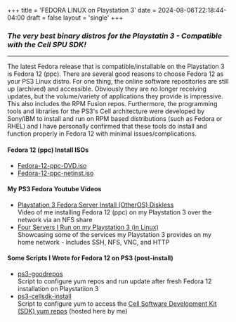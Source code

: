 +++
title = 'FEDORA LINUX on Playstation 3'
date = 2024-08-06T22:18:44-04:00
draft = false
layout = 'single'
+++

### *The very best binary distros for the Playstatin 3 - Compatible with the Cell SPU SDK!*

---

The latest Fedora release that is compatible/installable on the Playstation 3 is Fedora 12 (ppc). There are several good reasons to choose Fedora 12 as your PS3 Linux distro. For one thing, the online software repositories are still up (archived) and accessible. Obviously they are no longer receiving updates, but the volume/variety of applications they provide is impressive. This also includes the RPM Fusion repos. Furthermore, the programming tools and libraries for the PS3's Cell architecture were developed by Sony/IBM to install and run on RPM based distributions (such as Fedora or RHEL) and I have personally confirmed that these tools do install and function properly in Fedora 12 with minimal issues/complications.

#### Fedora 12 (ppc) Install ISOs

* [Fedora-12-ppc-DVD.iso](/ps3-filez/Fedora-12-ppc-DVD.iso)
* [Fedora-12-ppc-netinst.iso](/ps3-filez/Fedora-12-ppc-netinst.iso)

#### My PS3 Fedora Youtube Videos

* [Playstation 3 Fedora Server Install (OtherOS) Diskless](https://youtu.be/D9LcyRV84LI)  
Video of me installing Fedora 12 (ppc) on my Playstation 3 over the network via an NFS share  
* [Four Servers I Run on my Playstation 3 (in Linux)](https://youtu.be/CveuUwIIcGQ)  
Showcasing some of the services my Playstation 3 provides on my home network - includes SSH, NFS, VNC, and HTTP

#### Some Scripts I Wrote for Fedora 12 on PS3 (post-install)

* [ps3-goodrepos](http://www.ps3linux.net/ps3-filez/ps3-goodrepos.tar.gz)  
Script to configure yum repos and run update after fresh Fedora 12 installation on Playstatiion 3  
* [ps3-cellsdk-install](http://www.ps3linux.net/ps3-filez/ps3-cellsdk-install.tar.gz)  
Script to configure yum to access the [Cell Software Development Kit (SDK) yum repos](http://www.ps3linux.net/cellsdk-repos) (hosted here by me)

